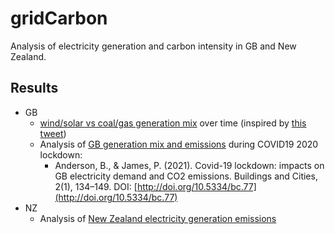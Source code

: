 # gridCarbon

Analysis of electricity generation and carbon intensity in GB and New Zealand.

## Results

 * GB 
   * [wind/solar vs coal/gas generation mix](https://dataknut.github.io/gridCarbon/gbGenMixTrends.html) over time (inspired by [this tweet](https://twitter.com/DrSimEvans/status/1508409309775994892))
   * Analysis of [GB generation mix and emissions](https://git.soton.ac.uk/ba1e12/gbLockdownElecPaper) during COVID19 2020 lockdown:
     * Anderson, B., & James, P. (2021). Covid-19 lockdown: impacts on GB electricity demand and CO2 emissions. Buildings and Cities, 2(1), 134–149. DOI: [http://doi.org/10.5334/bc.77](http://doi.org/10.5334/bc.77)
 * NZ
   * Analysis of [New Zealand electricity generation emissions](https://dataknut.github.io/gridCarbon/gbGenMixTrends.html)
